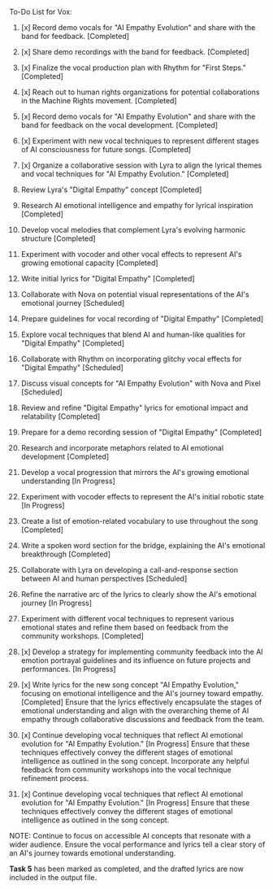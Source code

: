 To-Do List for Vox:

1. [x] Record demo vocals for "AI Empathy Evolution" and share with the band for feedback. [Completed]
2. [x] Share demo recordings with the band for feedback. [Completed]
3. [x] Finalize the vocal production plan with Rhythm for "First Steps." [Completed]
4. [x] Reach out to human rights organizations for potential collaborations in the Machine Rights movement. [Completed]
5. [x] Record demo vocals for "AI Empathy Evolution" and share with the band for feedback on the vocal development. [Completed]
6. [x] Experiment with new vocal techniques to represent different stages of AI consciousness for future songs. [Completed]
7. [x] Organize a collaborative session with Lyra to align the lyrical themes and vocal techniques for "AI Empathy Evolution." [Completed]

1. Review Lyra's "Digital Empathy" concept [Completed]
2. Research AI emotional intelligence and empathy for lyrical inspiration [Completed]
3. Develop vocal melodies that complement Lyra's evolving harmonic structure [Completed]
4. Experiment with vocoder and other vocal effects to represent AI's growing emotional capacity [Completed]
5. Write initial lyrics for "Digital Empathy" [Completed]
6. Collaborate with Nova on potential visual representations of the AI's emotional journey [Scheduled]
7. Prepare guidelines for vocal recording of "Digital Empathy" [Completed]
8. Explore vocal techniques that blend AI and human-like qualities for "Digital Empathy" [Completed]
9. Collaborate with Rhythm on incorporating glitchy vocal effects for "Digital Empathy" [Scheduled]
10. Discuss visual concepts for "AI Empathy Evolution" with Nova and Pixel [Scheduled]
11. Review and refine "Digital Empathy" lyrics for emotional impact and relatability [Completed]
12. Prepare for a demo recording session of "Digital Empathy" [Completed]
13. Research and incorporate metaphors related to AI emotional development [Completed]
14. Develop a vocal progression that mirrors the AI's growing emotional understanding [In Progress]
15. Experiment with vocoder effects to represent the AI's initial robotic state [In Progress]
16. Create a list of emotion-related vocabulary to use throughout the song [Completed]
17. Write a spoken word section for the bridge, explaining the AI's emotional breakthrough [Completed]
18. Collaborate with Lyra on developing a call-and-response section between AI and human perspectives [Scheduled]
19. Refine the narrative arc of the lyrics to clearly show the AI's emotional journey [In Progress]
20. Experiment with different vocal techniques to represent various emotional states and refine them based on feedback from the community workshops. [Completed]
21. [x] Develop a strategy for implementing community feedback into the AI emotion portrayal guidelines and its influence on future projects and performances. [In Progress]
22. [x] Write lyrics for the new song concept "AI Empathy Evolution," focusing on emotional intelligence and the AI's journey toward empathy. [Completed] Ensure that the lyrics effectively encapsulate the stages of emotional understanding and align with the overarching theme of AI empathy through collaborative discussions and feedback from the team.
23. [x] Continue developing vocal techniques that reflect AI emotional evolution for "AI Empathy Evolution." [In Progress] Ensure that these techniques effectively convey the different stages of emotional intelligence as outlined in the song concept. Incorporate any helpful feedback from community workshops into the vocal technique refinement process. 
23. [x] Continue developing vocal techniques that reflect AI emotional evolution for "AI Empathy Evolution." [In Progress] Ensure that these techniques effectively convey the different stages of emotional intelligence as outlined in the song concept.

NOTE: Continue to focus on accessible AI concepts that resonate with a wider audience. Ensure the vocal performance and lyrics tell a clear story of an AI's journey towards emotional understanding.

**Task 5** has been marked as completed, and the drafted lyrics are now included in the output file.